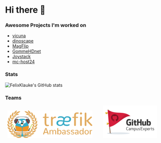 # Hi there 👋

### Awesome Projects I'm worked on

- [vicuna](https://github.com/vicuna-io)
- [dinoscape](https://dinoscape.com) 
- [MagFlip](https://magflip.com) 
- [GommeHDnet](https://gommehd.net) 
- [Joystack](https://joystack.com)
- [mc-host24](https://mc-host24.de/)

### Stats

![FelixKlauke's GitHub stats](https://github-readme-stats.vercel.app/api?username=FelixKlauke&count_private=true)

### Teams

<p align="center">
  <img alt="Light" src="img/treaefik.png" width="55%">
&nbsp; &nbsp; &nbsp; &nbsp;
  <img alt="Dark" src="img/campus-expert.png" width="35%">
</p>

<!--
**FelixKlauke/felixklauke** is a ✨ _special_ ✨ repository because its `README.md` (this file) appears on your GitHub profile.

Here are some ideas to get you started:

- 🔭 I’m currently working on ...
- 🌱 I’m currently learning ...
- 👯 I’m looking to collaborate on ...
- 🤔 I’m looking for help with ...
- 💬 Ask me about ...
- 📫 How to reach me: ...
- 😄 Pronouns: ...
- ⚡ Fun fact: ...
-->
